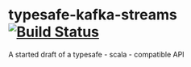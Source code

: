 # typesafe-kafka-streams [![Build Status](https://travis-ci.org/ogirardot/typesafe-kafka-streams.svg?branch=master)](https://travis-ci.org/ogirardot/typesafe-kafka-streams)
A started draft of a typesafe - scala - compatible API
